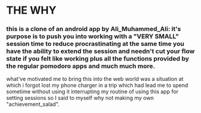 # THE WHY
### this is a clone of an android app by Ali_Muhammed_Ali: it's purpose is to push you into working with a "VERY SMALL" session time to reduce procrastinating at the same time you have the ability to extend the session and needn't cut your flow state if you felt like working plus all the functions provided by the regular pomodoro apps and much much more.

what've motivated me to bring this into the web world was a situation at which i forgot lost my phone charger in a trip which had lead me to spend sometime without using it interrupting my routine of using this app for setting sessions so I said to myself why not making my own "achievement_salad".